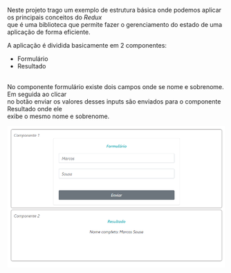 
<p>
    Neste projeto trago um exemplo de estrutura básica onde podemos aplicar os principais conceitos do <em>Redux</em> <br> que é uma biblioteca  que permite fazer o gerenciamento do estado de uma aplicação de forma eficiente.

</p>
<p>
    A aplicação é dividida basicamente em 2 componentes:<br>
    <ul>
        <li>Formulário</li>
        <li>Resultado</li>
    </ul><br>
    No componente formulário existe dois campos onde se nome e sobrenome. Em seguida ao clicar<br>
    no botão enviar os valores desses inputs são enviados para o componente Resultado onde ele<br>
    exibe o  mesmo nome e sobrenome.
</p>
<p>
  <a href="https://react-redux-five.vercel.app/" target="blank">
    <img src="./screenshots/imagem.png" width="700" alt="Nest Logo" >
  </a>
</p>
